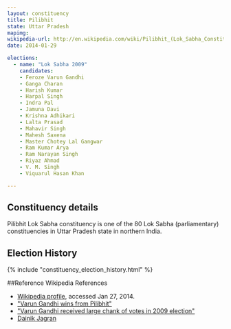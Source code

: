 ```yaml
---
layout: constituency
title: Pilibhit
state: Uttar Pradesh
mapimg: 
wikipedia-url: http://en.wikipedia.com/wiki/Pilibhit_(Lok_Sabha_Constituency)
date: 2014-01-29

elections: 
  - name: "Lok Sabha 2009"
    candidates: 
    - Feroze Varun Gandhi 
    - Ganga Charan 
    - Harish Kumar 
    - Harpal Singh 
    - Indra Pal 
    - Jamuna Davi 
    - Krishna Adhikari 
    - Lalta Prasad 
    - Mahavir Singh 
    - Mahesh Saxena 
    - Master Chotey Lal Gangwar 
    - Ram Kumar Arya 
    - Ram Narayan Singh 
    - Riyaz Ahmad 
    - V. M. Singh 
    - Viquarul Hasan Khan 

---
```

## Constituency details
Pilibhit Lok Sabha constituency is one of the 80 Lok Sabha (parliamentary) constituencies in Uttar Pradesh state in northern India.




## Election History
{% include "constituency_election_history.html" %}

##Reference
Wikipedia References
- [Wikipedia profile]({{page.profile.wikipedia}}), accessed Jan 27, 2014.
- ["Varun Gandhi wins from Pilibhit"][wiki1]
- ["Varun Gandhi received large chank of votes in 2009 election"][wiki2]
- [Dainik Jagran][wiki3]

[wiki1]: http://www.indianexpress.com/news/Varun-rant--Modi-fail-to-jack-up-BJP-fortunes/461019
[wiki2]: http://in.jagran.yahoo.com/news/local/uttarpradesh/4_1_5473985.html
[wiki3]: /wiki/Dainik_Jagran
